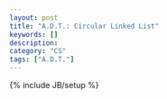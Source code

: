 ```yaml
---
layout: post
title: "A.D.T.: Circular Linked List"
keywords: []
description: 
category: "CS"
tags: ["A.D.T."]
---
```

{% include JB/setup %}
